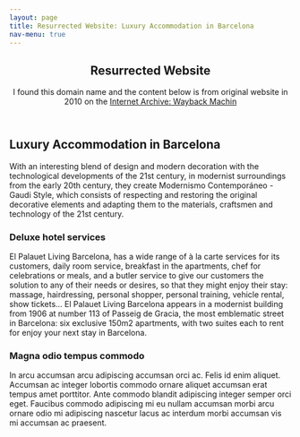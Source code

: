 ```yaml
---
layout: page
title: Resurrected Website: Luxury Accommodation in Barcelona  
nav-menu: true
---
```


<!-- Main -->
<div id="main" class="alt">

<!-- One -->
<section id="one">
	<div class="inner">
		<header class="major">
			<h1>Resurrected Website</h1>
<p>I found this domain name and the content below is from original website in 2010 on the <a href="https://web.archive.org/web/20100122073440/http://www.eplivingbarcelona.com/deluxe-hotel-barcelona.php">Internet Archive: Wayback Machin</a></p>
		</header>

<!-- Content -->
<h2>Luxury Accommodation in Barcelona</h2>
<p>With an interesting blend of design and modern decoration with the technological developments of the 21st century, in modernist surroundings from the early 20th century, they create Modernismo Contemporáneo - Gaudi Style, which consists of respecting and restoring the original decorative elements and adapting them to the materials, craftsmen and technology of the 21st century.</p>
<div class="row">
	<div class="6u 12u$(small)">
		<h3>Deluxe hotel services</h3>
		<p>El Palauet Living Barcelona, has a wide range of à la carte services for its customers, daily room service, breakfast in the apartments, chef for celebrations or meals, and a butler service to give our customers the solution to any of their needs or desires, so that they might enjoy their stay: massage, hairdressing, personal shopper, personal training, vehicle rental, show tickets... El Palauet Living Barcelona appears in a modernist building from 1906 at number 113 of Passeig de Gracia, the most emblematic street in Barcelona: six exclusive 150m2 apartments, with two suites each to rent for enjoy your next stay in Barcelona.</p>
	</div>
	<div class="6u$ 12u$(small)">
		<h3>Magna odio tempus commodo</h3>
		<p>In arcu accumsan arcu adipiscing accumsan orci ac. Felis id enim aliquet. Accumsan ac integer lobortis commodo ornare aliquet accumsan erat tempus amet porttitor. Ante commodo blandit adipiscing integer semper orci eget. Faucibus commodo adipiscing mi eu nullam accumsan morbi arcu ornare odio mi adipiscing nascetur lacus ac interdum morbi accumsan vis mi accumsan ac praesent.</p>
	</div>

